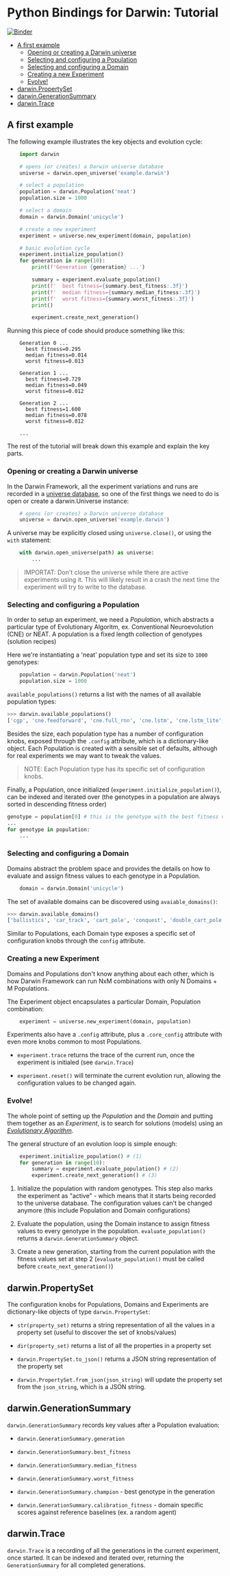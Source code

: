 
# Python Bindings for Darwin: Tutorial

[![Binder](https://mybinder.org/badge_logo.svg)](https://mybinder.org/v2/gh/tlemo/darwin/master?urlpath=lab/tree/notebooks/tutorial.ipynb)

- [A first example](#a-first-example)
  - [Opening or creating a Darwin universe](#opening-or-creating-a-darwin-universe)
  - [Selecting and configuring a Population](#selecting-and-configuring-a-population)
  - [Selecting and configuring a Domain](#selecting-and-configuring-a-domain)
  - [Creating a new Experiment](#creating-a-new-experiment)
  - [Evolve!](#evolve)
- [darwin.PropertySet](#darwinpropertyset)
- [darwin.GenerationSummary](#darwingenerationsummary)
- [darwin.Trace](#darwintrace)

## A first example

The following example illustrates the key objects and evolution cycle:

```python
    import darwin

    # opens (or creates) a Darwin universe database
    universe = darwin.open_universe('example.darwin')

    # select a population
    population = darwin.Population('neat')
    population.size = 1000

    # select a domain
    domain = darwin.Domain('unicycle')

    # create a new experiment
    experiment = universe.new_experiment(domain, population)

    # basic evolution cycle
    experiment.initialize_population()
    for generation in range(10):
        print(f'Generation {generation} ...')

        summary = experiment.evaluate_population()
        print(f'  best fitness={summary.best_fitness:.3f}')
        print(f'  median fitness={summary.median_fitness:.3f}')
        print(f'  worst fitness={summary.worst_fitness:.3f}')
        print()

        experiment.create_next_generation()
```

Running this piece of code should produce something like this:

```
    Generation 0 ...
      best fitness=0.295
      median fitness=0.014
      worst fitness=0.013

    Generation 1 ...
      best fitness=0.729
      median fitness=0.049
      worst fitness=0.012

    Generation 2 ...
      best fitness=1.600
      median fitness=0.078
      worst fitness=0.012

    ...
```

The rest of the tutorial will break down this example and explain the key parts.

### Opening or creating a Darwin universe

In the Darwin Framework, all the experiment variations and runs are recorded in
a [universe database][2], so one of the first things we need to do is open or
create a darwin.Universe instance:

```python
    # opens (or creates) a Darwin universe database
    universe = darwin.open_universe('example.darwin')
```

A universe may be explicitly closed using `universe.close()`, or using the
`with` statement:

```python
    with darwin.open_universe(path) as universe:
        ...
```

> IMPORTAT: Don't close the universe while there are active experiments using
it. This will likely result in a crash the next time the experiment will try to write
to the database.

### Selecting and configuring a Population

In order to setup an experiment, we need a _Population_, which abstracts a
particular type of Evolutionary Algoritm, ex. Conventional Neuroevolution (CNE)
or NEAT. A population is a fixed length collection of genotypes (solution
recipes)

Here we're instantiating a 'neat' population type and set its size to
`1000` genotypes:

```python
    population = darwin.Population('neat')
    population.size = 1000
```

`available_populations()` returns a list with the names of all available
population types:

```python
>>> darwin.available_populations()
['cgp', 'cne.feedforward', 'cne.full_rnn', 'cne.lstm', 'cne.lstm_lite', 'cne.rnn', 'neat', 'test_population']
```

Besides the size, each population type has a number of configuration knobs, 
exposed through the `.config` attribute, which is a dictionary-like object.
Each Population is created with a sensible set of defaults, although for real
experiments we may want to tweak the values. 

> NOTE: Each Population type has its specific set of configuration knobs.

Finally, a Population, once initialized (`experiment.initialize_population()`),
can be indexed and iterated over (the genotypes in a population are always
sorted in descending fitness order)

```python
genotype = population[0] # this is the genotype with the best fitness value
...
for genotype in population:
    ...
```

### Selecting and configuring a Domain

Domains abstract the problem space and provides the details on how to evaluate
and assign fitness values to each genotype in a Population.

```python
    domain = darwin.Domain('unicycle')
```

The set of available domains can be discovered using `avaiable_domains()`:

```python
>>> darwin.available_domains()
['ballistics', 'car_track', 'cart_pole', 'conquest', 'double_cart_pole', 'drone_follow', 'drone_track', 'drone_vision', 'find_max_value', 'harvester', 'pong', 'test_domain', 'tic_tac_toe', 'unicycle']
```

Similar to Populations, each Domain type exposes a specific set of configuration
knobs through the `config` attribute.

### Creating a new Experiment

Domains and Populations don't know anything about each other, which is how
Darwin Framework can run NxM combinations with only N Domains + M Populations.

The Experiment object encapsulates a particular Domain, Population combination:

```python
    experiment = universe.new_experiment(domain, population)
```

Experiments also have a `.config` attribute, plus a `.core_config` attribute
with even more knobs common to most Populations.

- `experiment.trace` returns the trace of the current run, once the experiment
is initialed (see `darwin.Trace`)

- `experiment.reset()` will terminate the current evolution run, allowing the
configuration values to be changed again.

### Evolve!

The whole point of setting up the _Population_ and the _Domain_ and putting them
together as an _Experiment_, is to search for solutions (models) using an
[_Evolutionary Algorithm_][1].

The general structure of an evolution loop is simple enough:

```python
    experiment.initialize_population() # (1)
    for generation in range(10):
        summary = experiment.evaluate_population() # (2)
        experiment.create_next_generation() # (3)
```

1. Initialize the population with random genotypes. This step also marks the
experiment as "active" - which means that it starts being recorded to the 
universe database. The configuration values can't be changed anymore (this
include Population and Domain configurations)

2. Evaluate the population, using the Domain instance to assign fitness values
to every genotype in the population. `evaluate_population()` returns a
`darwin.GenerationSummary` object.

3. Create a new generation, starting from the current population with the 
fitness values set at step 2 (`evaluate_population()` must be called before `create_next_generation()`)

## darwin.PropertySet

The configuration knobs for Populations, Domains and Experiments are 
dictionary-like objects of type `darwin.PropertySet`:

- `str(property_set)` returns a string representation of all the
values in a property set (useful to discover the set of knobs/values)

- `dir(property_set)` returns a list of all the properties in a property set

- `darwin.PropertySet.to_json()` returns a JSON string representation of the 
property set

- `darwin.PropertySet.from_json(json_string)` will update the property set from
the `json_string`, which is a JSON string.

## darwin.GenerationSummary

`darwin.GenerationSummary` records key values after a Population evaluation:

- `darwin.GenerationSummary.generation`

- `darwin.GenerationSummary.best_fitness`

- `darwin.GenerationSummary.median_fitness`

- `darwin.GenerationSummary.worst_fitness`

- `darwin.GenerationSummary.champion` - best genotype in the generation

- `darwin.GenerationSummary.calibration_fitness` - domain specific scores
    against reference baselines (ex. a random agent)

## darwin.Trace

`darwin.Trace` is a recording of all the generations in the current experiment,
once started. It can be indexed and iterated over, returning the
`GenerationSummary` for all completed generations.


[1]: https://github.com/tlemo/darwin#evolutionary-algorithms-and-neuroevolution
[2]: https://github.com/tlemo/darwin#running-experiments--the-universe-database
